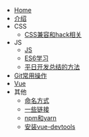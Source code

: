 * [Home](/)
* [介绍](docs/introduce.md)
* CSS
  * [CSS兼容和hack相关](docs/css/兼容和hack相关.md)
* JS
  * [JS](docs/JS/JS.md)
  * [ES6学习](docs/JS/ES6学习.md)
  * [平日开发总结的方法](docs/JS/平日开发总结的方法.md)
* [Git常用操作](docs/git/git常用操作.md)
* [Vue](docs/vue/index.md)
* 其他
  * [命名方式](docs/other/命名方式.md)
  * [一些链接](docs/other/一些链接.md)
  * [npm和yarn](docs/other/npm和yarn.md)
  * [安装vue-devtools](docs/other/安装vue-devtools.md)
